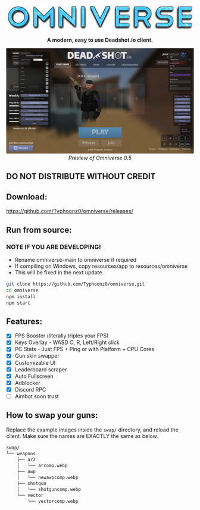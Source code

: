 
<p align="center">
  <img src="github/title.png">
</p>
<p align="center">
<b>A modern, easy to use Deadshot.io client.</b>

<p align="center">
  <img src="github/image.png">
  <i>Preview of Omniverse 0.5</i>
</p>


## DO NOT DISTRIBUTE WITHOUT CREDIT
## Download:
https://github.com/Typhoonz0/omniverse/releases/

## Run from source:
### NOTE IF YOU ARE DEVELOPING!
- Rename omniverse-main to omniverse if required
- If compiling on Windows, copy resources/app to resources/omniverse
- This will be fixed in the next update
```bash
git clone https://github.com/Typhoonz0/omniverse.git
cd omniverse
npm install
npm start
```
## Features:
- [x] FPS Booster (literally triples your FPS)
- [x] Keys Overlay - WASD C, R, Left/Right click 
- [x] PC Stats - Just FPS + Ping or with Platform + CPU Cores
- [x] Gun skin swapper
- [x] Customizable UI
- [x] Leaderboard scraper
- [x] Auto Fullscreen
- [x] Adblocker
- [x] Discord RPC
- [ ] Aimbot soon trust 

## How to swap your guns:
Replace the example images inside the `swap/` directory, and reload  the client. Make sure the names are EXACTLY the same as below.
```
swap/
└── weapons
    ├── ar2
    │   └── arcomp.webp
    ├── awp
    │   └── newawpcomp.webp
    ├── shotgun
    │   └── shotguncomp.webp
    └── vector
        └── vectorcomp.webp
```

